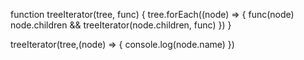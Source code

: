 function treeIterator(tree, func) {
	tree.forEach((node) => {
		func(node)
		node.children && treeIterator(node.children, func)
	})
}

treeIterator(tree,(node) => {
	console.log(node.name)
})